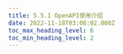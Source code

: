 ```yaml
---
title: 5.5.1 OpenAPI使用介绍
date: 2022-11-18T03:08:02.000Z
toc_max_heading_level: 6
toc_min_heading_level: 2
---
```



